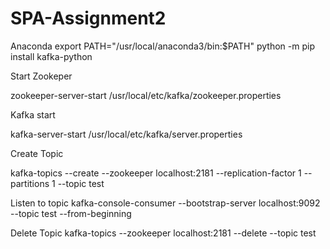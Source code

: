 # SPA-Assignment2

Anaconda 
export PATH="/usr/local/anaconda3/bin:$PATH"
python -m pip install kafka-python

Start Zookeper

zookeeper-server-start /usr/local/etc/kafka/zookeeper.properties

Kafka start

kafka-server-start /usr/local/etc/kafka/server.properties


Create Topic

kafka-topics --create --zookeeper localhost:2181 --replication-factor 1 --partitions 1 --topic test

Listen to topic 
kafka-console-consumer --bootstrap-server localhost:9092 --topic test --from-beginning

Delete Topic 
kafka-topics --zookeeper localhost:2181 --delete --topic test
